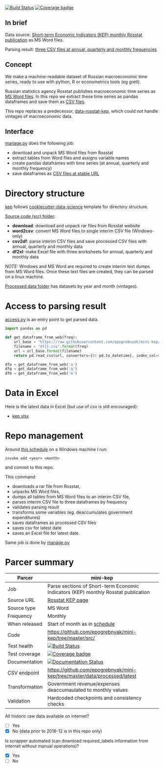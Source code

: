 [![Build Status](https://travis-ci.org/mini-kep/parser-rosstat-kep.svg?branch=master)](https://travis-ci.org/mini-kep/parser-rosstat-kep)
[![Coverage badge](https://codecov.io/gh/mini-kep/parser-rosstat-kep/branch/master/graphs/badge.svg)](https://codecov.io/gh/mini-kep/parser-rosstat-kep)


In brief
--------

Data source:  [Short-term Economic Indicators (KEP) monthly Rosstat publication][Rosstat] as MS Word files.

Parsing result: [three CSV files at annual, quarterly and monthly frequencies][backend]


Concept
-------

We make a machine-readable dataset of Russian macroeconomic time series, ready to use with python, R or econometrics tools (eg gretl). 

Russian statistics agency Rosstat publishes macroeconomic time series as [MS Word files][Rosstat]. In this repo we extract these time series as pandas dataframes and save them as [CSV files][backend]. 

This repo replaces a predecessor, [data-rosstat-kep](https://github.com/epogrebnyak/data-rosstat-kep), which could not handle vintages of macroeconomic data. 


Interface 
---------
[manage.py](https://github.com/mini-kep/parser-rosstat-kep/blob/master/src/manage.py) does the following job:
- download and unpack MS Word files from Rosstat
- extract tables from Word files and assigns variable names
- create pandas dataframes with time series (at annual, quarterly and monthly frequency) 
- save dataframes as [CSV files at stable URL][backend] 

[kep]: https://github.com/mini-kep/parser-rosstat-kep
[Rosstat]: http://www.gks.ru/wps/wcm/connect/rosstat_main/rosstat/ru/statistics/publications/catalog/doc_1140080765391
[backend]: https://github.com/mini-kep/parser-rosstat-kep/tree/master/data/processed/latest


# Directory structure

[kep] follows [cookiecutter-data-science](https://github.com/drivendata/cookiecutter-data-science) template for 
directory structure. 

[Source code (src) folder](https://github.com/mini-kep/parser-rosstat-kep/tree/master/src):
   - **download**: download and unpack rar files from Rosstat website
   - **word2csv**: convert MS Word files to single interim CSV file (Windows-only)
   - **csv2df**: parse interim CSV files and save processed CSV files with annual, quarterly and monthly data
   - **df2xl**: make Excel file with three worksheets for annual, quarterly and monthly data 

*NOTE:* Windows and MS Word are required to create interim text dumps from MS Word files. Оnce these text files are created, they can be parsed on a linux machine.

[Processed data folder](https://github.com/mini-kep/parser-rosstat-kep/tree/master/data/processed)
has datasets by year and month (vintages).

# Access to parsing result

[access.py](https://github.com/mini-kep/parser-rosstat-kep/blob/master/src/access.py) 
is an entry point to get parsed data.

```python
import pandas as pd

def get_dataframe_from_web(freq):
    url_base = "https://raw.githubusercontent.com/epogrebnyak/mini-kep/master/data/processed/latest/{}"
    filename = "df{}.csv".format(freq)
    url = url_base.format(filename)
    return pd.read_csv(url, converters={0: pd.to_datetime}, index_col=0)

dfa = get_dataframe_from_web('a')
dfq = get_dataframe_from_web('q')
dfm = get_dataframe_from_web('m')
```

# Data in Excel

 Here is the latest data in Excel (but use of csv is still encouraged): 
 
 - [kep.xlsx](https://github.com/epogrebnyak/mini-kep/blob/master/output/kep.xlsx?raw=true)
  
# Repo management

Around [this schedule](http://www.gks.ru/gis/images/graf-oper2017.htm) on a Windows machine I run:   

```
invoke add <year> <month>
```

and commit to this repo.

This command:
- downloads a rar file from Rosstat, 
- unpacks MS Word files, 
- dumps all tables from MS Word files to an interim CSV file, 
- parses interim CSV file to three dataframes by frequency 
- validates parsing result
- transforms some variables (eg. deaccumulates government expenditures)
- saves dataframes as processed CSV files
- saves csv for latest date
- saves an Excel file for latest date.

Same job is done by [manage.py](https://github.com/mini-kep/parser-rosstat-kep/blob/master/src/manage.py)

# Parcer summary

Parcer              |  mini-kep 
--------------------|----------------------------------------
Job                 |  Parse sections of Short-term Economic Indicators (KEP) monthly Rosstat publication 
Source URL          |  [Rosstat KEP page](http://www.gks.ru/wps/wcm/connect/rosstat_main/rosstat/ru/statistics/publications/catalog/doc_1140080765391)
Source type         |  MS Word  <!-- Word, Excel, CSV, HTML, XML, API, other -->
Frequency           |  Monthly
When released       |  Start of month as in [schedule](http://www.gks.ru/gis/images/graf-oper2017.htm) 
Code                | <https://github.com/epogrebnyak/mini-kep/tree/master/src/>
Test health         | [![Build Status](https://travis-ci.org/mini-kep/parser-rosstat-kep.svg?branch=master)](https://travis-ci.org/mini-kep/parser-rosstat-kep)
Test coverage       |  [![Coverage badge](https://codecov.io/gh/mini-kep/parser-rosstat-kep/branch/master/graphs/badge.svg)](https://codecov.io/gh/mini-kep/parser-rosstat-kep)
Documentation       |  [![Documentation Status](https://readthedocs.org/projects/mini-kep-parcer-for-rosstat-kep-publication/badge/?version=latest)](http://mini-kep-parcer-for-rosstat-kep-publication.readthedocs.io/en/latest/?badge=latest)
CSV endpoint        | <https://github.com/epogrebnyak/mini-kep/tree/master/data/processed/latest>
Transformation      |  Government revenue/expenses deaccumaulated to monthly values 
Validation          |  Hardcoded checkpoints and consistency checks 


All historic raw data available on internet? 
- [ ] Yes
- [x] No (data prior to 2016-12 is in this repo only)  

Is scrapper automated (can download required_labels information from internet  without manual operations)?
- [x] Yes
- [ ] No 
